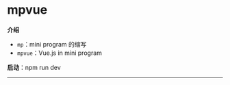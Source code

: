 # mpvue

**介绍**

- `mp`：mini program 的缩写
- `mpvue`：Vue.js in mini program



**启动**：npm run dev

------

